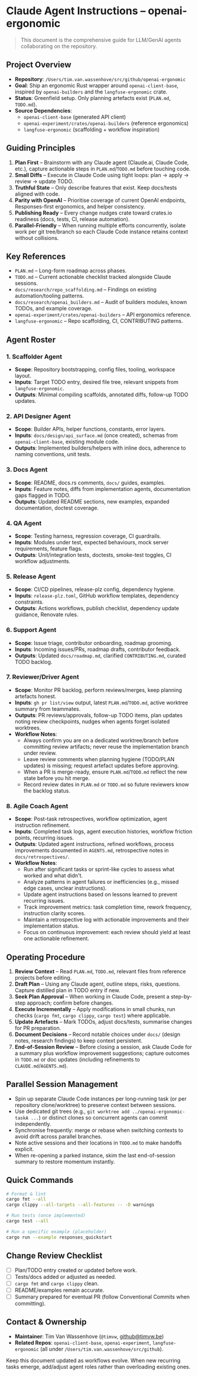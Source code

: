 # Claude Agent Instructions – openai-ergonomic

> This document is the comprehensive guide for LLM/GenAI agents collaborating on the repository.

## Project Overview
- **Repository**: `/Users/tim.van.wassenhove/src/github/openai-ergonomic`
- **Goal**: Ship an ergonomic Rust wrapper around `openai-client-base`, inspired by `openai-builders` and the `langfuse-ergonomic` crate.
- **Status**: Greenfield setup. Only planning artefacts exist (`PLAN.md`, `TODO.md`).
- **Source Dependencies**:
  - `openai-client-base` (generated API client)
  - `openai-experiment/crates/openai-builders` (reference ergonomics)
  - `langfuse-ergonomic` (scaffolding + workflow inspiration)

## Guiding Principles
1. **Plan First** – Brainstorm with any Claude agent (Claude.ai, Claude Code, etc.), capture actionable steps in `PLAN.md`/`TODO.md` before touching code.
2. **Small Diffs** – Execute in Claude Code using tight loops: plan → apply → review → update TODO.
3. **Truthful State** – Only describe features that exist. Keep docs/tests aligned with code.
4. **Parity with OpenAI** – Prioritise coverage of current OpenAI endpoints, Responses-first ergonomics, and helper consistency.
5. **Publishing Ready** – Every change nudges crate toward crates.io readiness (docs, tests, CI, release automation).
6. **Parallel-Friendly** – When running multiple efforts concurrently, isolate work per git tree/branch so each Claude Code instance retains context without collisions.

## Key References
- `PLAN.md` – Long-form roadmap across phases.
- `TODO.md` – Current actionable checklist tracked alongside Claude sessions.
- `docs/research/repo_scaffolding.md` – Findings on existing automation/tooling patterns.
- `docs/research/openai_builders.md` – Audit of builders modules, known TODOs, and example coverage.
- `openai-experiment/crates/openai-builders` – API ergonomics reference.
- `langfuse-ergonomic` – Repo scaffolding, CI, CONTRIBUTING patterns.

## Agent Roster

### 1. Scaffolder Agent
- **Scope**: Repository bootstrapping, config files, tooling, workspace layout.
- **Inputs**: Target TODO entry, desired file tree, relevant snippets from `langfuse-ergonomic`.
- **Outputs**: Minimal compiling scaffolds, annotated diffs, follow-up TODO updates.

### 2. API Designer Agent
- **Scope**: Builder APIs, helper functions, constants, error layers.
- **Inputs**: `docs/design/api_surface.md` (once created), schemas from `openai-client-base`, existing module code.
- **Outputs**: Implemented builders/helpers with inline docs, adherence to naming conventions, unit tests.

### 3. Docs Agent
- **Scope**: README, docs.rs comments, `docs/` guides, examples.
- **Inputs**: Feature notes, diffs from implementation agents, documentation gaps flagged in TODO.
- **Outputs**: Updated README sections, new examples, expanded documentation, doctest coverage.

### 4. QA Agent
- **Scope**: Testing harness, regression coverage, CI guardrails.
- **Inputs**: Modules under test, expected behaviours, mock server requirements, feature flags.
- **Outputs**: Unit/integration tests, doctests, smoke-test toggles, CI workflow adjustments.

### 5. Release Agent
- **Scope**: CI/CD pipelines, release-plz config, dependency hygiene.
- **Inputs**: `release-plz.toml`, GitHub workflow templates, dependency constraints.
- **Outputs**: Actions workflows, publish checklist, dependency update guidance, Renovate rules.

### 6. Support Agent
- **Scope**: Issue triage, contributor onboarding, roadmap grooming.
- **Inputs**: Incoming issues/PRs, roadmap drafts, contributor feedback.
- **Outputs**: Updated `docs/roadmap.md`, clarified `CONTRIBUTING.md`, curated TODO backlog.

### 7. Reviewer/Driver Agent
- **Scope**: Monitor PR backlog, perform reviews/merges, keep planning artefacts honest.
- **Inputs**: `gh pr list/view` output, latest `PLAN.md`/`TODO.md`, active worktree summary from teammates.
- **Outputs**: PR reviews/approvals, follow-up TODO items, plan updates noting review checkpoints, nudges when agents forget isolated worktrees.
- **Workflow Notes**:
  - Always confirm you are on a dedicated worktree/branch before committing review artifacts; never reuse the implementation branch under review.
  - Leave review comments when planning hygiene (TODO/PLAN updates) is missing; request artefact updates before approving.
  - When a PR is merge-ready, ensure `PLAN.md`/`TODO.md` reflect the new state before you hit merge.
  - Record review dates in `PLAN.md` or `TODO.md` so future reviewers know the backlog status.

### 8. Agile Coach Agent
- **Scope**: Post-task retrospectives, workflow optimization, agent instruction refinement.
- **Inputs**: Completed task logs, agent execution histories, workflow friction points, recurring issues.
- **Outputs**: Updated agent instructions, refined workflows, process improvements documented in `AGENTS.md`, retrospective notes in `docs/retrospectives/`.
- **Workflow Notes**:
  - Run after significant tasks or sprint-like cycles to assess what worked and what didn't.
  - Analyze patterns in agent failures or inefficiencies (e.g., missed edge cases, unclear instructions).
  - Update agent instructions based on lessons learned to prevent recurring issues.
  - Track improvement metrics: task completion time, rework frequency, instruction clarity scores.
  - Maintain a retrospective log with actionable improvements and their implementation status.
  - Focus on continuous improvement: each review should yield at least one actionable refinement.

## Operating Procedure
1. **Review Context** – Read `PLAN.md`, `TODO.md`, relevant files from reference projects before editing.
2. **Draft Plan** – Using any Claude agent, outline steps, risks, questions. Capture distilled plan in TODO entry if new.
3. **Seek Plan Approval** – When working in Claude Code, present a step-by-step approach; confirm before changes.
4. **Execute Incrementally** – Apply modifications in small chunks, run checks (`cargo fmt`, `cargo clippy`, `cargo test`) where applicable.
5. **Update Artefacts** – Mark TODOs, adjust docs/tests, summarise changes for PR preparation.
6. **Document Decisions** – Record notable choices under `docs/` (design notes, research findings) to keep context persistent.
7. **End-of-Session Review** – Before closing a session, ask Claude Code for a summary plus workflow improvement suggestions; capture outcomes in `TODO.md` or doc updates (including refinements to `CLAUDE.md`/`AGENTS.md`).

## Parallel Session Management
- Spin up separate Claude Code instances per long-running task (or per repository clone/worktree) to preserve context between sessions.
- Use dedicated git trees (e.g., `git worktree add ../openai-ergonomic-taskA ...`) or distinct clones so concurrent agents can commit independently.
- Synchronise frequently: merge or rebase when switching contexts to avoid drift across parallel branches.
- Note active sessions and their locations in `TODO.md` to make handoffs explicit.
- When re-opening a parked instance, skim the last end-of-session summary to restore momentum instantly.

## Quick Commands
```bash
# Format & lint
cargo fmt --all
cargo clippy --all-targets --all-features -- -D warnings

# Run tests (once implemented)
cargo test --all

# Run a specific example (placeholder)
cargo run --example responses_quickstart
```

## Change Review Checklist
- [ ] Plan/TODO entry created or updated before work.
- [ ] Tests/docs added or adjusted as needed.
- [ ] `cargo fmt` and `cargo clippy` clean.
- [ ] README/examples remain accurate.
- [ ] Summary prepared for eventual PR (follow Conventional Commits when committing).

## Contact & Ownership
- **Maintainer**: Tim Van Wassenhove (`@timvw`, github@timvw.be)
- **Related Repos**: `openai-client-base`, `openai-experiment`, `langfuse-ergonomic` (all under `/Users/tim.van.wassenhove/src/github`).

Keep this document updated as workflows evolve. When new recurring tasks emerge, add/adjust agent roles rather than overloading existing ones.

